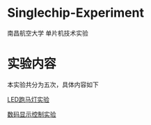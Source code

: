 # Singlechip-Experiment
南昌航空大学 单片机技术实验

# 实验内容
本实验共分为五次，具体内容如下

[LED跑马灯实验](#实验一LED跑马灯实验)

[数码显示控制实验](#实验二LED数码显示控制实验说明)
